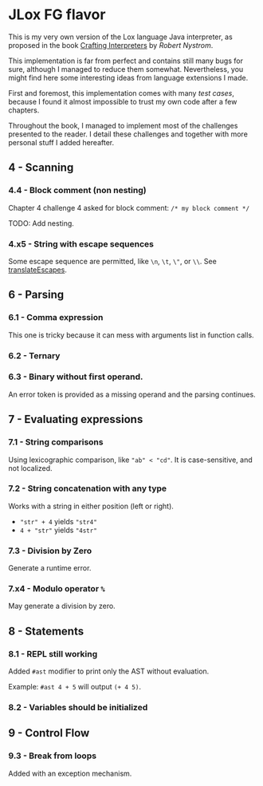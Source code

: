 # JLox FG flavor

This is my very own version of the Lox language Java interpreter, as proposed in the book
[Crafting Interpreters](https://craftinginterpreters.com/) by _Robert Nystrom_.

This implementation is far from perfect and contains still many bugs for sure, 
although I managed to reduce them somewhat.
Nevertheless, you might find here some interesting ideas from language extensions
I made. 

First and foremost, this implementation comes with many *test cases*, because I found it
almost impossible to trust my own code after a few chapters.

Throughout the book, I managed to implement most of the challenges presented to the reader.
I detail these challenges and together with more personal stuff I added hereafter.

## 4 - Scanning

### 4.4 - Block comment (non nesting)
Chapter 4 challenge 4 asked for block comment: ``/* my block comment */``

TODO: Add nesting.

### 4.x5 - String with escape sequences
Some escape sequence are permitted, like `\n`, `\t`, `\"`, or `\\`. See [translateEscapes](https://docs.oracle.com/en/java/javase/13/docs/api/java.base/java/lang/String.html#translateEscapes()).

## 6 - Parsing

### 6.1 - Comma expression

This one is tricky because it can mess with arguments list in function calls.

### 6.2 - Ternary

### 6.3 - Binary without first operand.

An error token is provided as a missing operand and the parsing continues.

## 7 - Evaluating expressions

### 7.1 - String comparisons 

Using lexicographic comparison, like `"ab" < "cd"`.
It is case-sensitive, and not localized. 

### 7.2 - String concatenation with any type

Works with a string in either position (left or right).

- `"str" + 4` yields `"str4"`
- `4 + "str"` yields `"4str"`

### 7.3 - Division by Zero

Generate a runtime error.

### 7.x4 - Modulo operator `%`

May generate a division by zero.

## 8 - Statements

### 8.1 - REPL still working

Added `#ast` modifier to print only the AST without evaluation.

Example: `#ast 4 + 5` will output `(+ 4 5)`.

### 8.2 - Variables should be initialized

## 9 - Control Flow

### 9.3 - Break from loops

Added with an exception mechanism.
